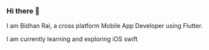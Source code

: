 ### Hi there 👋
I am Bidhan Rai, a cross platform Mobile App Developer using Flutter.

I am currently learning and exploring iOS swift


<!-- **Bidhanrai/Bidhanrai** is a ✨ _special_ ✨ repository because its `README.md` (this file) appears on your GitHub profile.
 -->
<!-- Here are some ideas to get you started: -->

<!-- - 🔭 I’m currently working on ...
- 🌱 I’m currently learning ...
- 👯 I’m looking to collaborate on ...
- 🤔 I’m looking for help with ...
- 💬 Ask me about ...
- 📫 How to reach me: ...
- 😄 Pronouns: ...
- ⚡ Fun fact: ... -->


